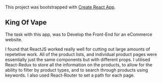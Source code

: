 This project was bootstrapped with [Create React App](https://github.com/facebookincubator/create-react-app).


## King Of Vape

The task with this app, was to Develop the Front-End for an eCommerce website.

I found that ReactJS worked really well for cutting out large amounts of repetetive work. All of the product lists, and individual product pages were essentially just the same components but with different props. I utilised React-Redux to store all the information on the products, to allow for the ability to filter by product types, and to search through products using keywords. I also used React-Router to set a path for each page.